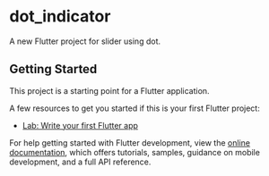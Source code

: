 # dot_indicator

A new Flutter project for slider using dot.

## Getting Started

This project is a starting point for a Flutter application.

A few resources to get you started if this is your first Flutter project:

- [Lab: Write your first Flutter app](https://docs.flutter.dev/reference/flutter-cli)

For help getting started with Flutter development, view the
[online documentation](https://docs.flutter.dev/), which offers tutorials,
samples, guidance on mobile development, and a full API reference.
